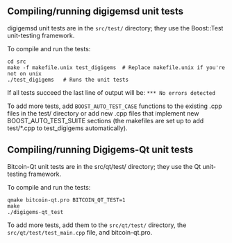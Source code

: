 Compiling/running digigemsd unit tests
------------------------------------

digigemsd unit tests are in the `src/test/` directory; they
use the Boost::Test unit-testing framework.

To compile and run the tests:

	cd src
	make -f makefile.unix test_digigems  # Replace makefile.unix if you're not on unix
	./test_digigems   # Runs the unit tests

If all tests succeed the last line of output will be:
`*** No errors detected`

To add more tests, add `BOOST_AUTO_TEST_CASE` functions to the existing
.cpp files in the test/ directory or add new .cpp files that
implement new BOOST_AUTO_TEST_SUITE sections (the makefiles are
set up to add test/*.cpp to test_digigems automatically).


Compiling/running Digigems-Qt unit tests
---------------------------------------

Bitcoin-Qt unit tests are in the src/qt/test/ directory; they
use the Qt unit-testing framework.

To compile and run the tests:

	qmake bitcoin-qt.pro BITCOIN_QT_TEST=1
	make
	./digigems-qt_test

To add more tests, add them to the `src/qt/test/` directory,
the `src/qt/test/test_main.cpp` file, and bitcoin-qt.pro.
